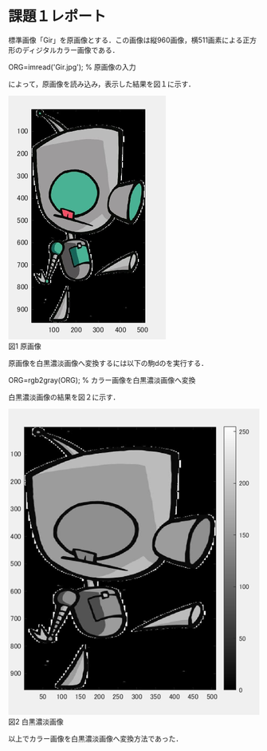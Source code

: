 # 課題１レポート

標準画像「Gir」を原画像とする．この画像は縦960画像，横511画素による正方形のディジタルカラー画像である．

ORG=imread('Gir.jpg'); % 原画像の入力  

によって，原画像を読み込み，表示した結果を図１に示す．

![原画像](https://github.com/movedfour54/lecture_image_processing/blob/master/image/org_img.png)  
図1 原画像

原画像を白黒濃淡画像へ変換するには以下の駒dのを実行する．

ORG=rgb2gray(ORG); % カラー画像を白黒濃淡画像へ変換

白黒濃淡画像の結果を図２に示す．

![原画像](https://github.com/movedfour54/lecture_image_processing/blob/master/image/kadai%206.png)  
図2 白黒濃淡画像

以上でカラー画像を白黒濃淡画像へ変換方法であった．
